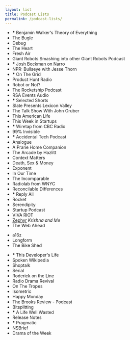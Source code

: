 ```yaml
---
layout: list
title: Podcast Lists
permalink: /podcast-lists/
---
```


- __*__ Benjamin Walker's Theory of Everything
- The Bugle
- Debug
- The Heart
- Fresh Air
- Giant Robots Smashing into other Giant Robots Podcast
- __*__ [Josh Beckman on Narro](http://narro.co)
- NPR: Bullseye with Jesse Thorn
- __*__ On The Grid
- Product Hunt Radio
- Robot or Not?
- The Rocketship Podcast
- RSA Events Audio
- __*__ Selected Shorts
- Slate Presents Lexicon Valley
- The Talk Show With John Gruber
- This American Life
- This Week in Startups
- __*__ Wiretap from CBC Radio
- 99% Invisible
- __*__ Accidental Tech Podcast
- Analogue
- A Prarie Home Companion
- The Arcade by Hazlitt
- Context Matters
- Death, Sex & Money
- Exponent
- In Our Time
- The Incomparable
- Radiolab from WNYC
- Reconcilable Differences
- __*__ Reply All
- Rocket
- Serendipity
- Startup Podcast
- VIVA RIOT
- [Zephyr](https://soundcloud.com/zephyrpodcast) _Krishna and Me_
- The Web Ahead

<!--two items:-->

- a16z
- Longform
- The Bike Shed

<!--two items:-->
- __*__ This Developer's Life
- Spoken Wikipedia
- Shoptalk
- Serial
- Roderick on the Line
- Radio Drama Revival
- On The Tropes
- Isometric
- Happy Monday
- The Brooks Review - Podcast
- Bitsplitting
- __*__ A Life Well Wasted
- Release Notes
- __*__ Pragmatic
- NSBrief
- Drama of the Week
